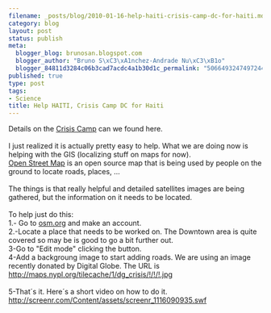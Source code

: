 ```yaml
--- 
filename: _posts/blog/2010-01-16-help-haiti-crisis-camp-dc-for-haiti.md
category: blog
layout: post
status: publish
meta: 
  blogger_blog: brunosan.blogspot.com
  blogger_author: "Bruno S\xC3\xA1nchez-Andrade Nu\xC3\xB1o"
  blogger_84811d3284c06b3cad7acdc4a1b30d1c_permalink: "5066493247497244874"
published: true
type: post
tags: 
- Science
title: Help HAITI, Crisis Camp DC for Haiti
---
```

Details on the <a href="http://crisiscommons.org/wiki/index.php?title=Haiti/2010_Earthquake">Crisis Camp</a> can we found here.<br /><br />I just realized it is actually pretty easy to help. What we are doing now is helping with the GIS (localizing stuff on maps for now). <br /><a href="http://www.openstreetmap.org">Open Street Map</a> is an open source map that is being used by people on the ground to locate roads, places, …<br /><br />The things is that really helpful and detailed satellites images are being gathered, but the information on it needs to be located.<br /><br />To help just do this:<br />1.- Go to <a href="http://osm.org">osm.org</a> and make an account.<br />2.-Locate a place that needs to be worked on. The Downtown area is quite covered so may be is good to go a bit further out.<br />3-Go to "Edit mode" clicking the button.<br />4-Add a backgroung image to start adding roads. We are using an image recently donated by Digital Globe. The URL is http://maps.nypl.org/tilecache/1/dg_crisis/!/!/!.jpg<br /><br />5-That´s it. Here´s a short video on how to do it.<br /><a href="http://screenr.com/Content/assets/screenr_1116090935.swf">http://screenr.com/Content/assets/screenr_1116090935.swf</a>

